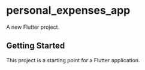 # personal_expenses_app

A new Flutter project.

## Getting Started

This project is a starting point for a Flutter application.
